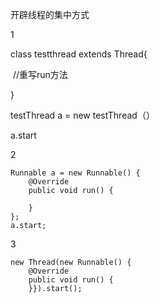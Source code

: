 开辟线程的集中方式

1

class testthread extends Thread{

​	//重写run方法

}

testThread   a = new testThread（）

a.start



2

```
Runnable a = new Runnable() {
	@Override    
	public void run() {
    
    }
};
a.start;
```



3

```
new Thread(new Runnable() {
	@Override 
    public void run() {
    }}).start();
```